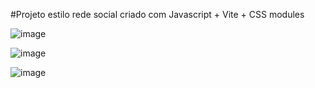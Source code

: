 #Projeto estilo rede social criado com Javascript + Vite + CSS modules

![image](https://github.com/user-attachments/assets/5a1f7e2a-1912-4dc7-a721-d05125966635)

![image](https://github.com/user-attachments/assets/9b15a909-2feb-40c5-9670-0a5d675e26e1)

![image](https://github.com/user-attachments/assets/be9a99ba-99cf-48b4-acaa-d92f03999ae6)


